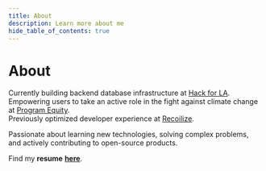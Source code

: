 ```yaml
---
title: About
description: Learn more about me
hide_table_of_contents: true
---
```


# About

Currently building backend database infrastructure at [Hack for LA](https://www.hackforla.org/).  
Empowering users to take an active role in the fight against climate change at [Program Equity](https://github.com/ProgramEquity/amplify).  
Previously optimized developer experience at [Recoilize](https://www.recoilize.io/).

<!-- Love building applications, solving problems, and making the world a better place. -->

<!-- ## Software Engineer -->

<!-- React, Node, Express, PostgreSQL, and MongoDB.  -->

Passionate about learning new technologies, solving complex problems, and actively contributing to open-source products.

<!-- In addition, I believe in lifelong learning and am always picking up something new. -->

Find my **resume** **[here](https://yoyoyojoe.github.io/pdf/joeyma_resume_2023.pdf)**.

<!-- ### Contributions

- [Hack for LA](https://www.hackforla.org/)
- [Recoilize](https://www.recoilize.io/) -->

<!-- ## Personal

### Background

I was born in Taiwan, migrated to Southern California ever since I was 14.

### Education

Having attended UC San Diego and studied **ICAM** (Interdisciplinary Computing & the Arts Major - with an emphasis in Music), I was introduced to programming as an artist, and have always enjoyed the artistic side of things.

> Everything has its beauty, but not everyone sees it.

– _Andy Warhol_ -->

<!-- ### Certifications

> You can do anything you set your mind to.

― _Benjamin Franklin_

Before I decided to pursue software engineering, I have obtained a few certifications as required by the job. So... here's to documenting my past.

#### Past

CA Real Estate Salesperson ([2021-2025](https://www2.dre.ca.gov/PublicASP/pplinfo.asp?License_id=02135288))  
FINRA SIE, Series 6, Series 63 (2016 - 2021)  
Life-Only Insurance Agent (2016 - 2022)   -->

<!-- ### Favorite Quotes

> There is, however, hope for any person who wants to remain an individual. He can assert himself and refuse to conform. He'll be on his own, that's true, but while he will not have the security enjoyed by those who do conform, there will be no limits to what he may achieve.

> The man who comes up with a means for doing or producing anything better, faster or more economically has his future and his fortune at his fingertips.

― _J. Paul Getty_

> No man chooses evil because it is evil; he only mistakes it for happiness, the good he seeks.

― _Mary Shelley_   -->

<!-- ### Interests -->

<!-- ### Aspirations -->

<!-- #### Addressing homelessness at scale -->

<!-- #### Building a sustainable lifestyle / ecosystem -->